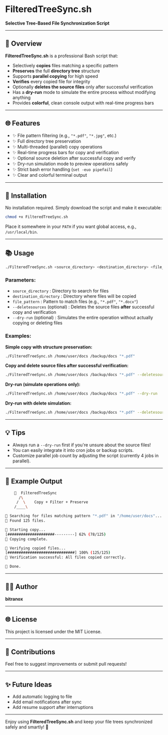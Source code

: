# FilteredTreeSync.sh

**Selective Tree-Based File Synchronization Script**

---

## 🌳 Overview

**FilteredTreeSync.sh** is a professional Bash script that:

- Selectively **copies** files matching a specific pattern
- **Preserves** the full **directory tree** structure
- Supports **parallel copying** for high speed
- **Verifies** every copied file for integrity
- Optionally **deletes the source files** only after successful verification
- Has a **dry-run** mode to simulate the entire process without modifying anything
- Provides **colorful**, clean console output with real-time progress bars

---

## 🌐 Features

- ✨ File pattern filtering (e.g., `"*.pdf"`, `"*.jpg"`, etc.)
- ✨ Full directory tree preservation
- ✨ Multi-threaded (parallel) copy operations
- ✨ Real-time progress bars for copy and verification
- ✨ Optional source deletion after successful copy and verify
- ✨ Dry-run simulation mode to preview operations safely
- ✨ Strict bash error handling (`set -euo pipefail`)
- ✨ Clear and colorful terminal output

---

## 🔧 Installation

No installation required. Simply download the script and make it executable:

```bash
chmod +x FilteredTreeSync.sh
```

Place it somewhere in your `PATH` if you want global access, e.g., `/usr/local/bin`.

---

## 📚 Usage

```bash
./FilteredTreeSync.sh <source_directory> <destination_directory> <file_pattern> [--deletesources] [--dry-run]
```

### Parameters:
- `source_directory` : Directory to search for files
- `destination_directory` : Directory where files will be copied
- `file_pattern` : Pattern to match files (e.g., `"*.pdf"`, `"*.docx"`)
- `--deletesources` (optional) : Deletes the source files **after** successful copy and verification
- `--dry-run` (optional) : Simulates the entire operation without actually copying or deleting files

### Examples:

**Simple copy with structure preservation:**
```bash
./FilteredTreeSync.sh /home/user/docs /backup/docs "*.pdf"
```

**Copy and delete source files after successful verification:**
```bash
./FilteredTreeSync.sh /home/user/docs /backup/docs "*.pdf" --deletesources
```

**Dry-run (simulate operations only):**
```bash
./FilteredTreeSync.sh /home/user/docs /backup/docs "*.pdf" --dry-run
```

**Dry-run with delete simulation:**
```bash
./FilteredTreeSync.sh /home/user/docs /backup/docs "*.pdf" --deletesources --dry-run
```

---

## 💡 Tips

- Always run a `--dry-run` first if you're unsure about the source files!
- You can easily integrate it into cron jobs or backup scripts.
- Customize parallel job count by adjusting the script (currently 4 jobs in parallel).

---

## 🎨 Example Output

```bash
    🌳  FilteredTreeSync
      /\
     /  \    Copy + Filter + Preserve
    /____\

🔹 Searching for files matching pattern "*.pdf" in "/home/user/docs"...
🔹 Found 125 files.

🔹 Starting copy...
[#####################---------] 62% (78/125)
🔹 Copying complete.

🔹 Verifying copied files...
[##############################] 100% (125/125)
🔹 Verification successful: All files copied correctly.

🔹 Done.
```

---

## 👨‍💼 Author

**bitranox**

---

## 🌐 License

This project is licensed under the MIT License.

---

## 🎉 Contributions

Feel free to suggest improvements or submit pull requests!

---

## ✨ Future Ideas

- Add automatic logging to file
- Add email notifications after sync
- Add resume support after interruptions

---

Enjoy using **FilteredTreeSync.sh** and keep your file trees synchronized safely and smartly! 🌳

